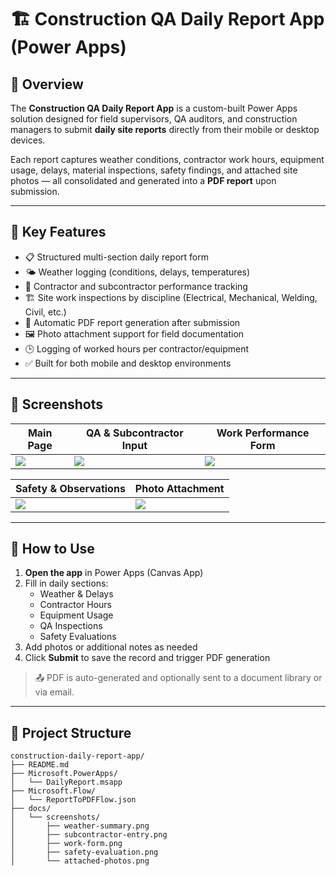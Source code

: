 # 🏗️ Construction QA Daily Report App (Power Apps)

## 📄 Overview

The **Construction QA Daily Report App** is a custom-built Power Apps solution designed for field supervisors, QA auditors, and construction managers to submit **daily site reports** directly from their mobile or desktop devices.

Each report captures weather conditions, contractor work hours, equipment usage, delays, material inspections, safety findings, and attached site photos — all consolidated and generated into a **PDF report** upon submission.

---

## 🧩 Key Features

- 📋 Structured multi-section daily report form
- 🌤️ Weather logging (conditions, delays, temperatures)
- 👷 Contractor and subcontractor performance tracking
- 🏗️ Site work inspections by discipline (Electrical, Mechanical, Welding, Civil, etc.)
- 🧾 Automatic PDF report generation after submission
- 🖼️ Photo attachment support for field documentation
- 🕒 Logging of worked hours per contractor/equipment
- ✅ Built for both mobile and desktop environments

---

## 📸 Screenshots

| Main Page | QA & Subcontractor Input | Work Performance Form |
|------------------------|--------------------------|------------------------|
| ![](docs/screenshots/MainPageApp.png) | ![](docs/screenshots/subcontractor-entry.png) | ![](docs/screenshots/work-form.png) |

| Safety & Observations | Photo Attachment |
|------------------------|------------------|
| ![](docs/screenshots/MainPageApp.png) | ![](docs/screenshots/attached-photos.png) |

---

## 🚀 How to Use

1. **Open the app** in Power Apps (Canvas App)
2. Fill in daily sections:
   - Weather & Delays
   - Contractor Hours
   - Equipment Usage
   - QA Inspections
   - Safety Evaluations
3. Add photos or additional notes as needed
4. Click **Submit** to save the record and trigger PDF generation

> 📤 PDF is auto-generated and optionally sent to a document library or via email.

---

## 📂 Project Structure

```text
construction-daily-report-app/
├── README.md
├── Microsoft.PowerApps/
│   └── DailyReport.msapp
├── Microsoft.Flow/
│   └── ReportToPDFFlow.json
├── docs/
│   └── screenshots/
│       ├── weather-summary.png
│       ├── subcontractor-entry.png
│       ├── work-form.png
│       ├── safety-evaluation.png
│       └── attached-photos.png
